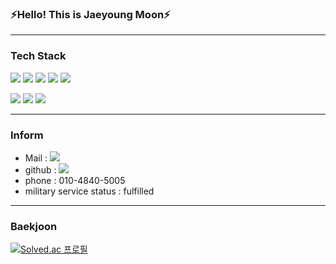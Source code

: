 ### ⚡Hello! This is Jaeyoung Moon⚡

---

<!-- <div align="center"> -->
### Tech Stack

<img src="https://img.shields.io/badge/Python-3766AB?style=flat-square&logo=Python&logoColor=white"/></a>
<img src="https://img.shields.io/badge/C-A8B9CC?style=flat-square&logo=C&logoColor=white"/></a>
<img src="https://img.shields.io/badge/C++-00599C?style=flat-square&logo=C%2B%2B&logoColor=white"/></a>
<img src="https://img.shields.io/badge/C Sharp-239120?style=flat-square&logo=C sharp&logoColor=white"/></a>
<img src="https://img.shields.io/badge/Raspberry Pi-A22846?style=flat-square&logo=Raspberry Pi&logoColor=white"/></a>

<img src="https://img.shields.io/badge/MariaDB-003545?style=flat-square&logo=MariaDB&logoColor=white"/></a>
<img src="https://img.shields.io/badge/Jupyter-f58637?style=flat-square&logo=Jupyter&logoColor=white"/></a>
<img src="https://img.shields.io/badge/Arduino-00979D?style=flat-square&logo=Arduino&logoColor=white"/></a>

<!-- </div> -->

---
 


### Inform

- Mail : <img src="https://img.shields.io/badge/mjy0992@naver.com-03C75A?style=flat-square&logo=Naver&logoColor=white"/>
- github : [<img src="https://img.shields.io/badge/GitHub-181717?style=flat-square&logo=GitHub&logoColor=white"/>](https://github.com/ja2y5ung)
- phone : 010-4840-5005
- military service status :  fulfilled

---

### Baekjoon

<!-- ![ja2y5ung's GitHub stats](https://github-readme-stats.vercel.app/api?username=ja2y5ung&show_icons=true&theme=tokyonight) -->

[![Solved.ac 프로필](http://mazassumnida.wtf/api/v2/generate_badge?boj=mjy0992)](https://solved.ac/mjy0992)
